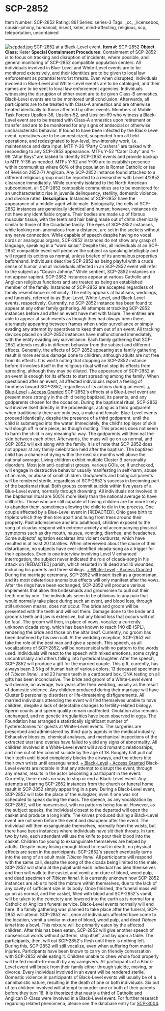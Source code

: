 # SCP-2852
Item Number: SCP-2852
Rating: 891
Series: series-3
Tags: _cc, _licensebox, cousin-johnny, humanoid, insect, keter, mind-affecting, religious, scp, teleportation, uncontained

---

![scpdad.jpg](https://scp-wiki.wdfiles.com/local--files/scp-2852/scpdad.jpg)
SCP-2852 at a Black-Level event.
**Item #:** SCP-2852
**Object Class:** Keter
**Special Containment Procedures:** Containment of SCP-2852 is to focus on tracking and disruption of incidents, where possible, and general monitoring of SCP-2852 compatible population centers. All individuals involved in Blue-Level and White-Level events are to be monitored extensively, and their identities are to be given to local law enforcement as potential terrorist threats. Even when disrupted, individuals involved in Blue-Level and White-Level events are to be cataloged, and their names are to be sent to local law enforcement agencies. Individuals witnessing the disruption of either event are to be given Class-B amnestics.
Black-Level events are to be monitored until conclusion. Afterwards, all participants are to be treated with Class-A amnestics and are otherwise treated identically to those affected by other events. Members of Mobile Task Forces Upsilon-36, Upsilon-52, and Upsilon-99 who witness a Black-Level event are to be treated with Class-A amnestics upon retirement or transfer and are to be monitored for any signs of antisocial or otherwise uncharacteristic behavior. If found to have been infected by the Black-Level event, operatives are to be amnesticized, suspended from all field operations, and redesignated to low-level, low-intensity work, i.e. maintenance and data input.
MTF Y-36 “Party Crashers” are tasked with responding to any SCP-2852 appearance. MTFs Y-52 “Cater Duty” and Y-99 “Altar Boys” are tasked to identify SCP-2852 events and provide backup to MTF Y-36 as needed.
MTFs Y-52 and Y-99 are to establish presence within communities where 60% of the population is Roman Catholic or (as of Revision 2852-7) Anglican. Any SCP-2852 instance found attached to a different religious group must be reported to a researcher with Level 4/2852 clearance immediately.
While currently isolated to the North American subcontinent, all SCP-2852 compatible communities are to be monitored for an uncharacteristic rise in juvenile delinquency, sterility, domestic violence, and divorce rates.
**Description:** Instances of SCP-2852 have the appearance of a middle-aged white male. Biologically, the cells of SCP-2852 instances are genetically identical and human; however, instances do not have any identifiable organs. Their bodies are made up of fibrous muscular tissue, with the teeth and hair being made out of chitin chemically similar to those of the Cicadidae family. The eyes of SCP-2852 instances, while looking non-anomalous from a distance, are set in the sockets without any nerve connection. While capable of speech despite having no vocal cords or analogous organs, SCP-2852 instances do not show any grasp of language, speaking in a “word salad.” Despite this, all individuals at an SCP-2852 compatible event will perceive the subject as speaking intelligibly and will regard its actions as normal, unless briefed of its anomalous properties beforehand. Individuals describe SCP-2852 as being playful with a crude sense of humor, and all individuals affected in an SCP-2852 event will refer to the subject as “Cousin Johnny.” While sentient, SCP-2852 instances do not appear sapient.
SCP-2852 instances appear at various Catholic and Anglican religious functions and are treated as being an established member of the family. Instances of SCP-2852 are accepted regardless of family resemblance or ethnicity. The entity appears at baptisms, weddings, and funerals, referred to as Blue-Level, White-Level, and Black-Level events, respectively. Currently, no SCP-2852 instance has been found to appear at any other family gathering.
All attempts at tracking SCP-2852 instances before and after an event have met with failure. The entities are able to appear at such events as though they had always been there, alternately appearing between frames when under surveillance or simply evading any attempt by operatives to keep them out of an event. All tracking devices placed on SCP-2852 instances have malfunctioned immediately, with the entity evading any surveillance.
Each family gathering that SCP-2852 attends results in different behavior from the subject and different effects. Generally, the effects of SCP-2852 appearing at a family gathering result in more serious damage done to children, although adults are not free from its effects. It is worth noting that stopping an SCP-2852 instance before it involves itself in the religious ritual will not stop its effects from spreading, although they may be diluted. The appearance of SCP-2852 at an event is enough for its effects to start spreading among the family. When questioned after an event, all affected individuals report a feeling of fondness toward SCP-2852, regardless of its actions during an event.
[\+ Blue-Level](javascript:;)
[ \- Access Granted](javascript:;)
SCP-2852's effects at a Blue-Level event are present more strongly in the child being baptized, its parents, and any godparents chosen for the occasion. During the baptismal ritual, SCP-2852 will involve itself directly in the proceedings, acting as a third godparent when traditionally there are only two, a male and female. Blue-Level events proceed identically, despite the presence of a third godparent, until the child is submerged into the water. Immediately, the child's top layer of skin will slough off in one piece, as though molting. This process does not seem to harm the child in any meaningful way. The godparents will then eat the skin between each other. Afterwards, the mass will go on as normal, and SCP-2852 will exit along with the family. It is of note that SCP-2852 does not appear at any family celebration held after the baptism.
The baptized child has a chance of dying within the next six months well above the national average. Living children exhibit multiple Cluster B personality disorders. Most join anti-capitalist groups, various GOIs, or, if unchecked, will engage in destructive behavior usually manifesting in self-harm, abuse of animals, or abuse of small children. Godparents and biological parents will be rendered sterile, regardless of SCP-2852's success in becoming part of the baptismal ritual. Both groups commit suicide within five years of a Blue-Level event, normally through drowning.
All individuals not involved in the baptismal ritual are 500% more likely than the national average to have stillbirths. Those who are still capable of having children are far more likely to abandon them, sometimes allowing the child to die in the process. One couple affected by a Blue-Level event in [REDACTED], Ohio gave birth to triplets which they then tore apart and hung from trees around their property.
Past adolescence and into adulthood, children exposed to the song of cicadas respond with extreme anxiety and accompanying physical symptoms such as dry mouth, nausea, vomiting, diarrhea, and headaches. Some subjects' agitation escalates into violent outbursts, which have resulted in at least 20 fatalities. When interviewed about the cause of their disturbance, no subjects have ever identified cicada-song as a trigger for their episodes. Even in one interview involving Level V enhanced interrogation, the subject never indicated the role of cicada-song in his attack on [REDACTED] parish, which resulted in 18 dead and 10 wounded, including his parents and three siblings.
[\+ White-Level](javascript:;)
[ \- Access Granted](javascript:;)
During the marriage ceremony, SCP-2852 will insert itself as a groomsman, and its most deleterious anomalous effects will only manifest after the vows. After the rings have been exchanged, SCP-2852 will produce various implements that allow the bridesmaids and groomsmen to pull out their teeth one by one. The individuals seem to be oblivious to any pain that would normally take place during such an event, and blood loss, through still unknown means, does not occur. The bride and groom will be presented with the teeth and will eat them. Damage done to the bride and groom's teeth and jaw is extensive, but any blood loss that occurs will not be fatal. The groom will then, in place of vows, vocalize a currently unknown cicada song, which has been known to reach 140 dB (SPL), rendering the bride and those on the altar deaf. Currently, no groom has been deafened by his own call.
At the wedding reception, SCP-2852 will take the role of the best man and give a speech. This speech, as all vocalizations of SCP-2852, will be nonsensical with no pattern to the words used. Individuals will react to the speech with mixed emotions, some crying uncontrollably and others falling into hysterical laughter. After the speech, SCP-2852 will produce a gift for the married couple. This gift, currently, has always been 3.5 kg of human hair of various colors, 13 deceased specimens of _Tibicen linnei_ , and 23 human teeth in a cardboard box. DNA testing on all gifts has been inconclusive.
The bride and groom of a White-Level event will divorce, on average, two years after their wedding, usually as the result of domestic violence. Any children produced during their marriage will have Cluster B personality disorders or life-threatening disfigurements. All married individuals attending the event will find themselves unable to have children, despite a lack of detectable changes to fertility-related biology. Sperm counts and sperm quality remain unaffected. Ovulation also remains unchanged, and no genetic irregularities have been observed in eggs.
The Foundation has arranged a statistically significant number of hysterectomies for guests at White-Level events. The surgeries are prescribed and administered by third-party agents in the medical industry. Exhaustive biopsies, chemical analyses, and mechanical inspections of the extracted uteri and ovaries have failed to yield any signs of abnormality.
All children involved in a White-Level event will avoid romantic relationships, and nine out of ten commit suicide by the age of 18. Roughly half pull out their teeth until blood completely blocks the airways, and the others bite their own wrists until exsanguinated.
[\+ Black-Level](javascript:;)
[ \- Access Granted](javascript:;)
Black-Level events are notable in that any attempt to disrupt the event, through any means, results in the actor becoming a participant in the event. Currently, there exists no way to stop or end a Black-Level event. Any attempts at barring SCP-2852 instances from the church or funeral home result in SCP-2852 simply appearing in a pew.
During a Black-Level event, SCP-2852 will take the place of the eulogizer, even if one was not scheduled to speak during the mass. The speech, as any vocalization by SCP-2852, will be nonsensical, with no patterns being found. However, as the subject speaks, the individual closest to the departed will open the casket and produce a long knife. The knives produced during a Black-Level event are not seen before the event and disappear after the event.
The individual will then exsanguinate themselves, normally from the wrists, but there have been instances where individuals have slit their throats. In turn, two by two, each attendant will use the knife to pour their blood into the casket. Children too young to exsanguinate themselves are helped by adults. Despite many losing enough blood to result in death, no physical effects are seen in the participants. SCP-2852's speech eventually turns into the song of an adult male _Tibicen linnei_. All participants will respond with the same call, despite the song of the cicada being limited to the male. SCP-2852 will stand at the pulpit until each individual has bled themselves and then will walk to the casket and vomit a mixture of blood, wood pulp, and dead specimen of _Tibicen linnei_. It is currently unknown how SCP-2852 instances are able to hold the mixture within themselves, due to the lack of any cavity of sufficient size in its body.
Once finished, the funeral mass will go on as normal, and the casket, filled with blood and SCP-2852's vomit, will be taken to the cemetery and lowered into the earth as is normal for a Catholic or Anglican funeral service. Black-Level events normally will end here.
If a family gathering was planned to take place after the funeral, SCP-2852 will attend. SCP-2852 will, once all individuals affected have come to the location, vomit a similar mixture of blood, wood pulp, and dead _Tibicen linnei_ into a bowl. This mixture will be primarily eaten by the affected children. After this has been eaten, SCP-2852 will give another speech of nonsensical words without patterns, strip itself, and lay upon a table. The participants, then, will eat SCP-2852's flesh until there is nothing left. During this, SCP-2852 will still vocalize, even when suffering from mortal injuries. Participants have been known to carry on friendly conversation with SCP-2852 while eating it. Children unable to chew whole food properly will be fed mouth-to-mouth by any caregivers.
All participants of a Black-Level event will break from their family either through suicide, moving, or divorce. Every individual involved in an event will be rendered sterile. Domestic violence in participants of Black-Level events will usually be of a cannibalistic nature, resulting in the death of one or both individuals. Six out of ten children involved will attempt to murder one or both of their parents before they turn 18. It is theorized that nearly a third of Catholic and Anglican D-Class were involved in a Black-Level event.
For further research regarding related phenomena, please see the database entry for [SCP-3004](/scp-3004).